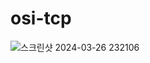 # osi-tcp
![스크린샷 2024-03-26 232106](https://github.com/Paleshift/osi-tcp/assets/162564281/d5aa0a17-8122-4069-94d5-e81fe0a18c7f)
